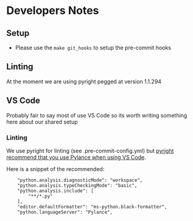# Developers Notes

## Setup

- Please use the `make git_hooks` to setup the pre-commit hooks

## Linting

At the moment we are using pyright pegged at version 1.1.294

## VS Code

Probably fair to say most of use VS Code so its worth writing something here
about our shared setup

### Linting

We use pyright for linting (see .pre-commit-config.yml) but [pyright recommend
that you use Pylance when using VS Code](https://microsoft.github.io/pyright/#/installation?id=vs-code).

Here is a snippet of the recommended:

```
    "python.analysis.diagnosticMode": "workspace",
    "python.analysis.typeCheckingMode": "basic",
    "python.analysis.include": [
        "**/*.py"
    ],
    "editor.defaultFormatter": "ms-python.black-formatter",
    "python.languageServer": "Pylance",
```
